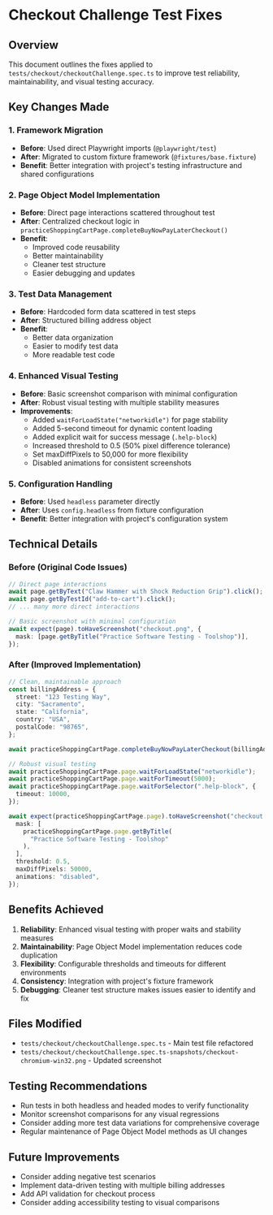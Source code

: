 # Checkout Challenge Test Fixes

## Overview

This document outlines the fixes applied to `tests/checkout/checkoutChallenge.spec.ts` to improve test reliability, maintainability, and visual testing accuracy.

## Key Changes Made

### 1. Framework Migration

- **Before**: Used direct Playwright imports (`@playwright/test`)
- **After**: Migrated to custom fixture framework (`@fixtures/base.fixture`)
- **Benefit**: Better integration with project's testing infrastructure and shared configurations

### 2. Page Object Model Implementation

- **Before**: Direct page interactions scattered throughout test
- **After**: Centralized checkout logic in `practiceShoppingCartPage.completeBuyNowPayLaterCheckout()`
- **Benefit**:
  - Improved code reusability
  - Better maintainability
  - Cleaner test structure
  - Easier debugging and updates

### 3. Test Data Management

- **Before**: Hardcoded form data scattered in test steps
- **After**: Structured billing address object
- **Benefit**:
  - Better data organization
  - Easier to modify test data
  - More readable test code

### 4. Enhanced Visual Testing

- **Before**: Basic screenshot comparison with minimal configuration
- **After**: Robust visual testing with multiple stability measures
- **Improvements**:
  - Added `waitForLoadState("networkidle")` for page stability
  - Added 5-second timeout for dynamic content loading
  - Added explicit wait for success message (`.help-block`)
  - Increased threshold to 0.5 (50% pixel difference tolerance)
  - Set maxDiffPixels to 50,000 for more flexibility
  - Disabled animations for consistent screenshots

### 5. Configuration Handling

- **Before**: Used `headless` parameter directly
- **After**: Uses `config.headless` from fixture configuration
- **Benefit**: Better integration with project's configuration system

## Technical Details

### Before (Original Code Issues)

```typescript
// Direct page interactions
await page.getByText("Claw Hammer with Shock Reduction Grip").click();
await page.getByTestId("add-to-cart").click();
// ... many more direct interactions

// Basic screenshot with minimal configuration
await expect(page).toHaveScreenshot("checkout.png", {
  mask: [page.getByTitle("Practice Software Testing - Toolshop")],
});
```

### After (Improved Implementation)

```typescript
// Clean, maintainable approach
const billingAddress = {
  street: "123 Testing Way",
  city: "Sacramento",
  state: "California",
  country: "USA",
  postalCode: "98765",
};

await practiceShoppingCartPage.completeBuyNowPayLaterCheckout(billingAddress);

// Robust visual testing
await practiceShoppingCartPage.page.waitForLoadState("networkidle");
await practiceShoppingCartPage.page.waitForTimeout(5000);
await practiceShoppingCartPage.page.waitForSelector(".help-block", {
  timeout: 10000,
});

await expect(practiceShoppingCartPage.page).toHaveScreenshot("checkout.png", {
  mask: [
    practiceShoppingCartPage.page.getByTitle(
      "Practice Software Testing - Toolshop"
    ),
  ],
  threshold: 0.5,
  maxDiffPixels: 50000,
  animations: "disabled",
});
```

## Benefits Achieved

1. **Reliability**: Enhanced visual testing with proper waits and stability measures
2. **Maintainability**: Page Object Model implementation reduces code duplication
3. **Flexibility**: Configurable thresholds and timeouts for different environments
4. **Consistency**: Integration with project's fixture framework
5. **Debugging**: Cleaner test structure makes issues easier to identify and fix

## Files Modified

- `tests/checkout/checkoutChallenge.spec.ts` - Main test file refactored
- `tests/checkout/checkoutChallenge.spec.ts-snapshots/checkout-chromium-win32.png` - Updated screenshot

## Testing Recommendations

- Run tests in both headless and headed modes to verify functionality
- Monitor screenshot comparisons for any visual regressions
- Consider adding more test data variations for comprehensive coverage
- Regular maintenance of Page Object Model methods as UI changes

## Future Improvements

- Consider adding negative test scenarios
- Implement data-driven testing with multiple billing addresses
- Add API validation for checkout process
- Consider adding accessibility testing to visual comparisons
